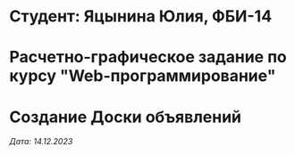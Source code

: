 # Студент: Яцынина Юлия, ФБИ-14

# Расчетно-графическое задание по курсу "Web-программирование"

# Создание Доски объявлений

*Дата: 14.12.2023*